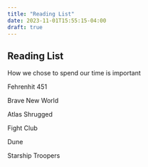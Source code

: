 ```yaml
---
title: "Reading List"
date: 2023-11-01T15:55:15-04:00
draft: true
---
```


## Reading List

How we chose to spend our time is important

Fehrenhit 451

Brave New World

Atlas Shrugged

Fight Club

Dune

Starship Troopers


